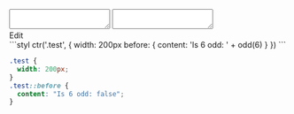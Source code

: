 <!-- gen:false -->

<div data-size="150" class="code-cont" data-example="odd">
    <div class="code">
        <div class="code-wrap">
            <textarea id="stylus"></textarea>
            <textarea id="css"></textarea>
            <div class="edit-code">
                <span>Edit</span>
            </div>
        </div>
    </div>
</div>


<div data-size="150" data-examples="stylus"></div>
```styl
ctr('.test', {
  width: 200px
  before: {
    content: 'Is 6 odd: ' + odd(6)
  }
})
```

```css
.test {
  width: 200px;
}
.test::before {
  content: "Is 6 odd: false";
}
```
<div class="cf"></div>
